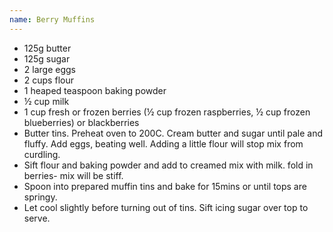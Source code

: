 ```yaml
---
name: Berry Muffins
---
```


* 125g butter
* 125g sugar
* 2 large eggs
* 2 cups flour
* 1 heaped teaspoon baking powder
* ½ cup milk
* 1 cup fresh or frozen berries (½ cup frozen raspberries, ½ cup frozen blueberries) or blackberries
* Butter tins.  Preheat oven to 200C. Cream butter and sugar until pale and fluffy. Add eggs, beating well. Adding a little flour will stop mix from curdling.
* Sift flour and baking powder and add to creamed mix with milk. fold in berries- mix will be stiff.
* Spoon into prepared muffin tins and bake for 15mins or until tops are springy.
*  Let cool slightly before turning out of tins.  Sift icing sugar over top to serve.



